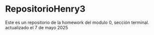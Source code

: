 # RepositorioHenry3
Este es un repositorio de la homework del modulo 0, sección terminal. actualizado el 7 de mayo 2025
